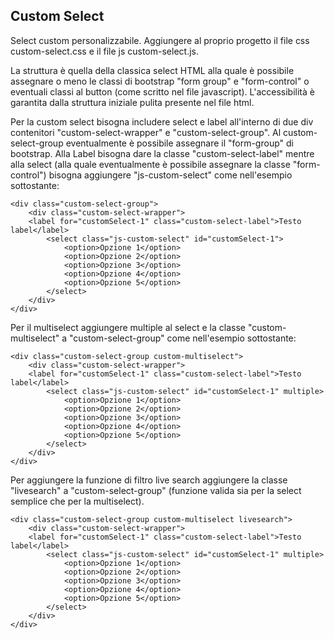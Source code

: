## Custom Select
Select custom personalizzabile.
Aggiungere al proprio progetto il file css custom-select.css e il file js custom-select.js.

La struttura è quella della classica select HTML alla quale è possibile assegnare o meno le classi di bootstrap "form group" e "form-control" o eventuali classi al button (come scritto nel file javascript).
L'accessibilità è garantita dalla struttura iniziale pulita presente nel file html.

Per la custom select bisogna includere select e label all'interno di due div contenitori "custom-select-wrapper" e "custom-select-group". Al custom-select-group eventualmente è possibile assegnare il "form-group" di bootstrap.
Alla Label bisogna dare la classe "custom-select-label" mentre alla select (alla quale eventualmente è possibile assegnare la classe "form-control") bisogna aggiungere "js-custom-select" come nell'esempio sottostante:

    <div class="custom-select-group">
        <div class="custom-select-wrapper">
        <label for="customSelect-1" class="custom-select-label">Testo label</label>
            <select class="js-custom-select" id="customSelect-1">
                <option>Opzione 1</option>
                <option>Opzione 2</option>
                <option>Opzione 3</option>
                <option>Opzione 4</option>
                <option>Opzione 5</option>
            </select>
        </div>
    </div>

Per il multiselect aggiungere multiple al select e la classe "custom-multiselect" a "custom-select-group" come nell'esempio sottostante:

    <div class="custom-select-group custom-multiselect">
        <div class="custom-select-wrapper">
        <label for="customSelect-1" class="custom-select-label">Testo label</label>
            <select class="js-custom-select" id="customSelect-1" multiple>
                <option>Opzione 1</option>
                <option>Opzione 2</option>
                <option>Opzione 3</option>
                <option>Opzione 4</option>
                <option>Opzione 5</option>
            </select>
        </div>
    </div>

Per aggiungere la funzione di filtro live search aggiungere la classe "livesearch"  a "custom-select-group" (funzione valida sia per la select semplice che per la multiselect).

    <div class="custom-select-group custom-multiselect livesearch">
        <div class="custom-select-wrapper">
        <label for="customSelect-1" class="custom-select-label">Testo label</label>
            <select class="js-custom-select" id="customSelect-1" multiple>
                <option>Opzione 1</option>
                <option>Opzione 2</option>
                <option>Opzione 3</option>
                <option>Opzione 4</option>
                <option>Opzione 5</option>
            </select>
        </div>
    </div>
	
	




